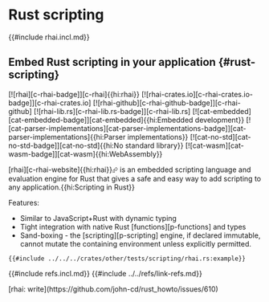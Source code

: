 # Rust scripting

{{#include rhai.incl.md}}

## Embed Rust scripting in your application {#rust-scripting}

[![rhai][c-rhai-badge]][c-rhai]{{hi:rhai}}
[![rhai-crates.io][c-rhai-crates.io-badge]][c-rhai-crates.io]
[![rhai-github][c-rhai-github-badge]][c-rhai-github]
[![rhai-lib.rs][c-rhai-lib.rs-badge]][c-rhai-lib.rs]
[![cat-embedded][cat-embedded-badge]][cat-embedded]{{hi:Embedded development}}
[![cat-parser-implementations][cat-parser-implementations-badge]][cat-parser-implementations]{{hi:Parser implementations}}
[![cat-no-std][cat-no-std-badge]][cat-no-std]{{hi:No standard library}}
[![cat-wasm][cat-wasm-badge]][cat-wasm]{{hi:WebAssembly}}

[rhai][c-rhai-website]{{hi:rhai}}⮳ is an embedded scripting language and evaluation engine for Rust that gives a safe and easy way to add scripting to any application.{{hi:Scripting in Rust}}

Features:

- Similar to JavaScript+Rust with dynamic typing
- Tight integration with native Rust [functions][p-functions] and types
- Sand-boxing - the [scripting][p-scripting] engine, if declared immutable, cannot mutate the containing environment unless explicitly permitted.

```rust,editable
{{#include ../../../crates/other/tests/scripting/rhai.rs:example}}
```

{{#include refs.incl.md}}
{{#include ../../refs/link-refs.md}}

<div class="hidden">
[rhai: write](https://github.com/john-cd/rust_howto/issues/610)

</div>
